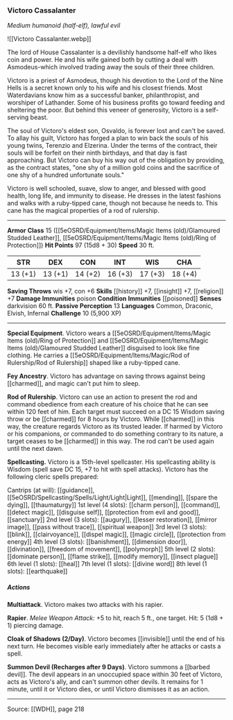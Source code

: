 ### Victoro Cassalanter
_Medium humanoid (half-elf), lawful evil_

![[Victoro Cassalanter.webp]]

The lord of House Cassalanter is a devilishly handsome half-elf who likes coin and power. He and his wife gained both by cutting a deal with Asmodeus-which involved trading away the souls of their three children.

Victoro is a priest of Asmodeus, though his devotion to the Lord of the Nine Hells is a secret known only to his wife and his closest friends. Most Waterdavians know him as a successful banker, philanthropist, and worshiper of Lathander. Some of his business profits go toward feeding and sheltering the poor. But behind this veneer of generosity, Victoro is a self-serving beast.

The soul of Victoro's eldest son, Osvaldo, is forever lost and can't be saved. To allay his guilt, Victoro has forged a plan to win back the souls of his young twins, Terenzio and Elzerina. Under the terms of the contract, their souls will be forfeit on their ninth birthdays, and that day is fast approaching. But Victoro can buy his way out of the obligation by providing, as the contract states, "one shy of a million gold coins and the sacrifice of one shy of a hundred unfortunate souls."

Victoro is well schooled, suave, slow to anger, and blessed with good health, long life, and immunity to disease. He dresses in the latest fashions and walks with a ruby-tipped cane, though not because he needs to. This cane has the magical properties of a rod of rulership.






---

**Armor Class** 15 ([[5eOSRD/Equipment/Items/Magic Items (old)/Glamoured Studded Leather]], [[5eOSRD/Equipment/Items/Magic Items (old)/Ring of Protection]])
**Hit Points** 97 (15d8 + 30)
**Speed** 30 ft.

| STR     | DEX     | CON     | INT     | WIS     | CHA     |
|---------|---------|---------|---------|---------|---------|
| 13 (+1) | 13 (+1) | 14 (+2) | 16 (+3) | 17 (+3) | 18 (+4) |

**Saving Throws** wis +7, con +6
**Skills** [[history]] +7, [[insight]] +7, [[religion]] +7
**Damage Immunities** poison
**Condition Immunities** [[poisoned]]
**Senses** darkvision 60 ft.
**Passive Perception** 13
**Languages** Common, Draconic, Elvish, Infernal
**Challenge** 10 (5,900 XP)

---

**Special Equipment**. Victoro wears a [[5eOSRD/Equipment/Items/Magic Items (old)/Ring of Protection]] and [[5eOSRD/Equipment/Items/Magic Items (old)/Glamoured Studded Leather]] disguised to look like fine clothing. He carries a [[5eOSRD/Equipment/Items/Magic/Rod of Rulership/Rod of Rulership]] shaped like a ruby-tipped cane.

**Fey Ancestry**. Victoro has advantage on saving throws against being [[charmed]], and magic can't put him to sleep.

**Rod of Rulership**. Victoro can use an action to present the rod and command obedience from each creature of his choice that he can see within 120 feet of him. Each target must succeed on a DC 15 Wisdom saving throw or be [[charmed]] for 8 hours by Victoro. While [[charmed]] in this way, the creature regards Victoro as its trusted leader. If harmed by Victoro or his companions, or commanded to do something contrary to its nature, a target ceases to be [[charmed]] in this way. The rod can't be used again until the next dawn.

**Spellcasting.** Victoro is a 15th-level spellcaster. His spellcasting ability is Wisdom (spell save DC 15, +7 to hit with spell attacks). Victoro has the following cleric spells prepared:

Cantrips (at will): [[guidance]], [[5eOSRD/Spellcasting/Spells/Light/Light|Light]], [[mending]], [[spare the dying]], [[thaumaturgy]]
1st level (4 slots): [[charm person]], [[command]], [[detect magic]], [[disguise self]], [[protection from evil and good]], [[sanctuary]]
2nd level (3 slots): [[augury]], [[lesser restoration]], [[mirror image]], [[pass without trace]], [[spiritual weapon]]
3rd level (3 slots): [[blink]], [[clairvoyance]], [[dispel magic]], [[magic circle]], [[protection from energy]]
4th level (3 slots): [[banishment]], [[dimension door]], [[divination]], [[freedom of movement]], [[polymorph]]
5th level (2 slots): [[dominate person]], [[flame strike]], [[modify memory]], [[insect plague]]
6th level (1 slots): [[heal]]
7th level (1 slots): [[divine word]]
8th level (1 slots): [[earthquake]]

##### Actions
**Multiattack**. Victoro makes two attacks with his rapier.

**Rapier**. _Melee Weapon Attack:_ +5 to hit, reach 5 ft., one target. Hit: 5 (1d8 + 1) piercing damage.

**Cloak of Shadows (2/Day)**. Victoro becomes [[invisible]] until the end of his next turn. He becomes visible early immediately after he attacks or casts a spell.

**Summon Devil (Recharges after 9 Days)**. Victoro summons a [[barbed devil]]. The devil appears in an unoccupied space within 30 feet of Victoro, acts as Victoro's ally, and can't summon other devils. It remains for 1 minute, until it or Victoro dies, or until Victoro dismisses it as an action.


---

Source: [[WDH]], page 218